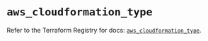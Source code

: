 # `aws_cloudformation_type`

Refer to the Terraform Registry for docs: [`aws_cloudformation_type`](https://registry.terraform.io/providers/hashicorp/aws/5.32.0/docs/resources/cloudformation_type).
